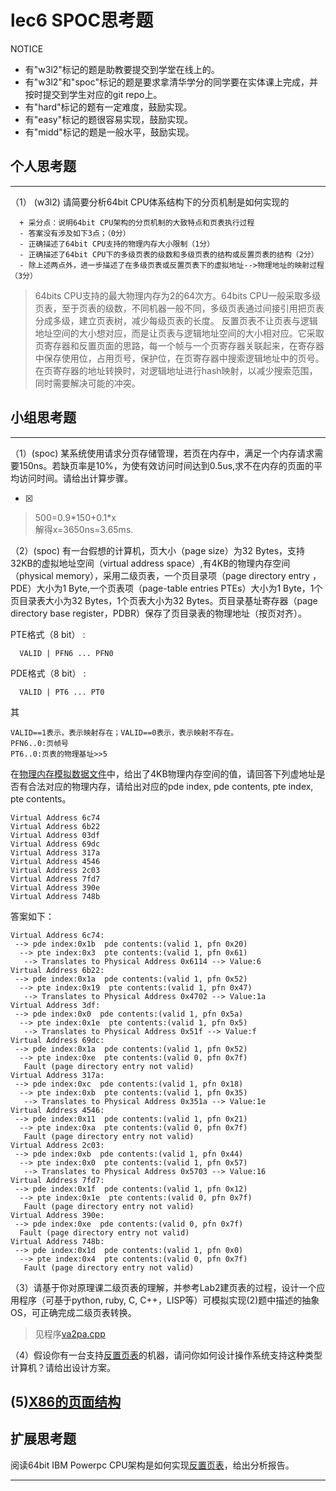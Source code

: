 # lec6 SPOC思考题


NOTICE
- 有"w3l2"标记的题是助教要提交到学堂在线上的。
- 有"w3l2"和"spoc"标记的题是要求拿清华学分的同学要在实体课上完成，并按时提交到学生对应的git repo上。
- 有"hard"标记的题有一定难度，鼓励实现。
- 有"easy"标记的题很容易实现，鼓励实现。
- 有"midd"标记的题是一般水平，鼓励实现。


## 个人思考题
---

（1） (w3l2) 请简要分析64bit CPU体系结构下的分页机制是如何实现的
```
  + 采分点：说明64bit CPU架构的分页机制的大致特点和页表执行过程
  - 答案没有涉及如下3点；（0分）
  - 正确描述了64bit CPU支持的物理内存大小限制（1分）
  - 正确描述了64bit CPU下的多级页表的级数和多级页表的结构或反置页表的结构（2分）
  - 除上述两点外，进一步描述了在多级页表或反置页表下的虚拟地址-->物理地址的映射过程（3分）
 ```
> 64bits CPU支持的最大物理内存为2的64次方。64bits CPU一般采取多级页表，至于页表的级数，不同机器一般不同，多级页表通过间接引用把页表分成多级，建立页表树，减少每级页表的长度。 反置页表不让页表与逻辑地址空间的大小想对应，而是让页表与逻辑地址空间的大小相对应。它采取页寄存器和反置页面的思路，每一个帧与一个页寄存器关联起来，在寄存器中保存使用位，占用页号，保护位，在页寄存器中搜索逻辑地址中的页号。在页寄存器的地址转换时，对逻辑地址进行hash映射，以减少搜索范围，同时需要解决可能的冲突。 

## 小组思考题
---

（1）(spoc) 某系统使用请求分页存储管理，若页在内存中，满足一个内存请求需要150ns。若缺页率是10%，为使有效访问时间达到0.5us,求不在内存的页面的平均访问时间。请给出计算步骤。 

- [x]  

> 500=0.9\*150+0.1\*x  
解得x=3650ns=3.65ms.

（2）(spoc) 有一台假想的计算机，页大小（page size）为32 Bytes，支持32KB的虚拟地址空间（virtual address space）,有4KB的物理内存空间（physical memory），采用二级页表，一个页目录项（page directory entry ，PDE）大小为1 Byte,一个页表项（page-table entries
PTEs）大小为1 Byte，1个页目录表大小为32 Bytes，1个页表大小为32 Bytes。页目录基址寄存器（page directory base register，PDBR）保存了页目录表的物理地址（按页对齐）。

PTE格式（8 bit） : 
```
  VALID | PFN6 ... PFN0
```
PDE格式（8 bit） :
```
  VALID | PT6 ... PT0
```
其
```
VALID==1表示，表示映射存在；VALID==0表示，表示映射不存在。
PFN6..0:页帧号
PT6..0:页表的物理基址>>5
```
在[物理内存模拟数据文件](./03-2-spoc-testdata.md)中，给出了4KB物理内存空间的值，请回答下列虚地址是否有合法对应的物理内存，请给出对应的pde index, pde contents, pte index, pte contents。
```
Virtual Address 6c74
Virtual Address 6b22
Virtual Address 03df
Virtual Address 69dc
Virtual Address 317a
Virtual Address 4546
Virtual Address 2c03
Virtual Address 7fd7
Virtual Address 390e
Virtual Address 748b
```

答案如下：
```
Virtual Address 6c74:
 --> pde index:0x1b  pde contents:(valid 1, pfn 0x20)
  --> pte index:0x3  pte contents:(valid 1, pfn 0x61)
   --> Translates to Physical Address 0x6114 --> Value:6
Virtual Address 6b22:
 --> pde index:0x1a  pde contents:(valid 1, pfn 0x52)
  --> pte index:0x19  pte contents:(valid 1, pfn 0x47)
   --> Translates to Physical Address 0x4702 --> Value:1a
Virtual Address 3df:
 --> pde index:0x0  pde contents:(valid 1, pfn 0x5a)
  --> pte index:0x1e  pte contents:(valid 1, pfn 0x5)
   --> Translates to Physical Address 0x51f --> Value:f
Virtual Address 69dc:
 --> pde index:0x1a  pde contents:(valid 1, pfn 0x52)
  --> pte index:0xe  pte contents:(valid 0, pfn 0x7f)
   Fault (page directory entry not valid)
Virtual Address 317a:
 --> pde index:0xc  pde contents:(valid 1, pfn 0x18)
  --> pte index:0xb  pte contents:(valid 1, pfn 0x35)
   --> Translates to Physical Address 0x351a --> Value:1e
Virtual Address 4546:
 --> pde index:0x11  pde contents:(valid 1, pfn 0x21)
  --> pte index:0xa  pte contents:(valid 0, pfn 0x7f)
   Fault (page directory entry not valid)
Virtual Address 2c03:
 --> pde index:0xb  pde contents:(valid 1, pfn 0x44)
  --> pte index:0x0  pte contents:(valid 1, pfn 0x57)
   --> Translates to Physical Address 0x5703 --> Value:16
Virtual Address 7fd7:
 --> pde index:0x1f  pde contents:(valid 1, pfn 0x12)
  --> pte index:0x1e  pte contents:(valid 0, pfn 0x7f)
   Fault (page directory entry not valid)
Virtual Address 390e:
 --> pde index:0xe  pde contents:(valid 0, pfn 0x7f)
  Fault (page directory entry not valid)
Virtual Address 748b:
 --> pde index:0x1d  pde contents:(valid 1, pfn 0x0)
  --> pte index:0x4  pte contents:(valid 0, pfn 0x7f)
   Fault (page directory entry not valid)
```



（3）请基于你对原理课二级页表的理解，并参考Lab2建页表的过程，设计一个应用程序（可基于python, ruby, C, C++，LISP等）可模拟实现(2)题中描述的抽象OS，可正确完成二级页表转换。
> 见程序[va2pa.cpp](https://github.com/ZhangMenghao/os_exercises/blob/master/va2pa.cpp)


（4）假设你有一台支持[反置页表](http://en.wikipedia.org/wiki/Page_table#Inverted_page_table)的机器，请问你如何设计操作系统支持这种类型计算机？请给出设计方案。

 (5)[X86的页面结构](http://os.cs.tsinghua.edu.cn/oscourse/OS2015/lecture06#head-1f58ea81c046bd27b196ea2c366d0a2063b304ab)
--- 

## 扩展思考题

阅读64bit IBM Powerpc CPU架构是如何实现[反置页表](http://en.wikipedia.org/wiki/Page_table#Inverted_page_table)，给出分析报告。

--- 

